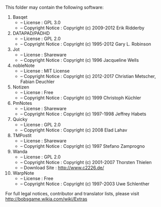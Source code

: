 ﻿This folder may contain the following software:

1. Basqet
   - – License : GPL 3.0
   - – Copyright Notice : Copyright (c) 2009-2012 Erik Ridderby
2. DATAPAD/PADHD
   - – License : GPL 2.0
   - – Copyright Notice : Copyright (c) 1995-2012 Gary L. Robinson
3. Jot
   - – License : Shareware
   - – Copyright Notice : Copyright (c) 1996 Jacqueline Wells
4. nobleNote
   - – License : MIT License
   - – Copyright Notice : Copyright (c) 2012-2017 Christian Metscher, Fabian Deuchler
5. Notizen
   - – License : Free
   - – Copyright Notice : Copyright (c) 1999 Christoph Küchler
6. PmNotes
   - – License : Shareware
   - – Copyright Notice : Copyright (c) 1997-1998 Jeffrey Habets
7. Quicky
   - – License : GPL 2.0
   - – Copyright Notice : Copyright (c) 2008 Elad Lahav
8. TMPostit
   - – License : Shareware
   - – Copyright Notice : Copyright (c) 1997 Stefano Zamprogno
9. Wanda
   - – License : GPL 2.0
   - – Copyright Notice : Copyright (c) 2001-2007 Thorsten Thielen
   - – Download Site : http://www.c2226.de/ 
10. WarpNote
    - – License : Free
    - – Copyright Notice : Copyright (c) 1997-2003 Uwe Schlenther

For full legal notices, contributor and translator lists, please visit http://bobsgame.wikia.com/wiki/Extras